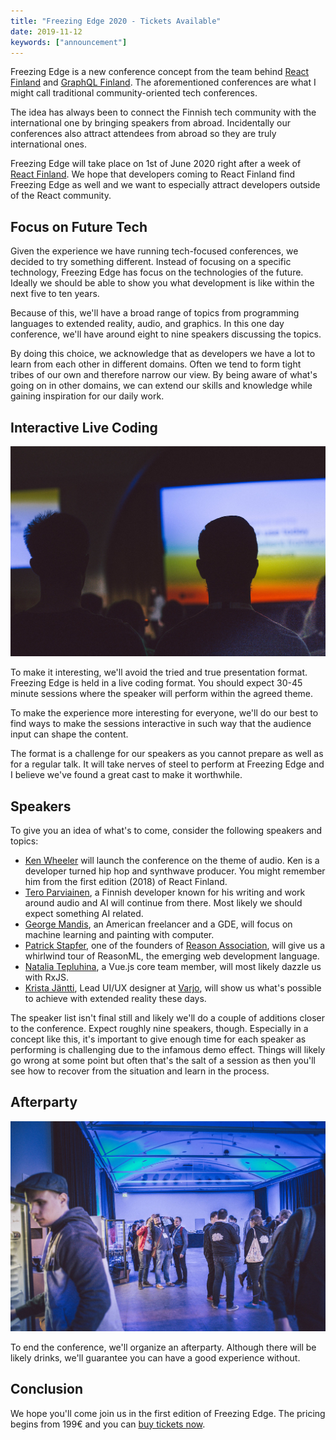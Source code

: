 ```yaml
---
title: "Freezing Edge 2020 - Tickets Available"
date: 2019-11-12
keywords: ["announcement"]
---
```


Freezing Edge is a new conference concept from the team behind [React Finland](https://react-finland.fi) and [GraphQL Finland](https://graphql-finland.fi). The aforementioned conferences are what I might call traditional community-oriented tech conferences.

The idea has always been to connect the Finnish tech community with the international one by bringing speakers from abroad. Incidentally our conferences also attract attendees from abroad so they are truly international ones.

Freezing Edge will take place on 1st of June 2020 right after a week of [React Finland](https://react-finland.fi). We hope that developers coming to React Finland find Freezing Edge as well and we want to especially attract developers outside of the React community.

## Focus on Future Tech

Given the experience we have running tech-focused conferences, we decided to try something different. Instead of focusing on a specific technology, Freezing Edge has focus on the technologies of the future. Ideally we should be able to show you what development is like within the next five to ten years.

Because of this, we'll have a broad range of topics from programming languages to extended reality, audio, and graphics. In this one day conference, we'll have around eight to nine speakers discussing the topics.

By doing this choice, we acknowledge that as developers we have a lot to learn from each other in different domains. Often we tend to form tight tribes of our own and therefore narrow our view. By being aware of what's going on in other domains, we can extend our skills and knowledge while gaining inspiration for our daily work.

## Interactive Live Coding

![React Finland 2019 by [Nick Tulinen](http://nicktulinen.com)](assets/img/conference.jpg)

To make it interesting, we'll avoid the tried and true presentation format. Freezing Edge is held in a live coding format. You should expect 30-45 minute sessions where the speaker will perform within the agreed theme.

To make the experience more interesting for everyone, we'll do our best to find ways to make the sessions interactive in such way that the audience input can shape the content.

The format is a challenge for our speakers as you cannot prepare as well as for a regular talk. It will take nerves of steel to perform at Freezing Edge and I believe we've found a great cast to make it worthwhile.

## Speakers

To give you an idea of what's to come, consider the following speakers and topics:

- [Ken Wheeler](/speakers/#ken-wheeler) will launch the conference on the theme of audio. Ken is a developer turned hip hop and synthwave producer. You might remember him from the first edition (2018) of React Finland.
- [Tero Parviainen](/speakers/#tero-parviainen), a Finnish developer known for his writing and work around audio and AI will continue from there. Most likely we should expect something AI related.
- [George Mandis](/speakers/#george-mandis), an American freelancer and a GDE, will focus on machine learning and painting with computer.
- [Patrick Stapfer](/speakers/#patrick-stapfer), one of the founders of [Reason Association](https://www.reason-association.org), will give us a whirlwind tour of ReasonML, the emerging web development language.
- [Natalia Tepluhina](/speakers/#natalia-tepluhina), a Vue.js core team member, will most likely dazzle us with RxJS.
- [Krista Jäntti](/speakers/#krista-j-ntti), Lead UI/UX designer at [Varjo](https://varjo.com), will show us what's possible to achieve with extended reality these days.

The speaker list isn't final still and likely we'll do a couple of additions closer to the conference. Expect roughly nine speakers, though. Especially in a concept like this, it's important to give enough time for each speaker as performing is challenging due to the infamous demo effect. Things will likely go wrong at some point but often that's the salt of a session as then you'll see how to recover from the situation and learn in the process.

## Afterparty

![At afterparty by [Nick Tulinen](http://nicktulinen.com)](assets/img/afterparty.jpg)

To end the conference, we'll organize an afterparty. Although there will be likely drinks, we'll guarantee you can have a good experience without.

## Conclusion

We hope you'll come join us in the first edition of Freezing Edge. The pricing begins from 199€ and you can [buy tickets now](https://fienta.com/freezing-edge-2020?dc887244cff3ca32249a722f217ad0d6).
